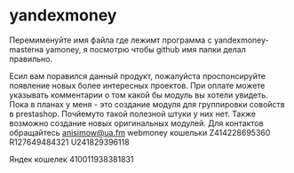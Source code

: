 yandexmoney
===========
Перемименуйте имя файла где лежимт программа с yandexmoney-masterна yamoney, я посмотрю чтобы github имя папки делал правильно.

Есил вам поравился данный продукт, пожалуйста проспонсируйте появление новых более интересных проектов. 
При оплате можете указывать комментарии о том какой бы модуль вы хотели увидеть. Пока в планах у меня - это создание модуля для группировки совойств в prestashop. Почйемуто такой полезной штуки у них нет.
Также возможно создание новых оригинальных модулей. Для контактов обращайтесь anisimow@ua.fm
webmoney кошельки
Z414228695360
R127649484321
U241829396118

Яндек кошелек
410011938381831
